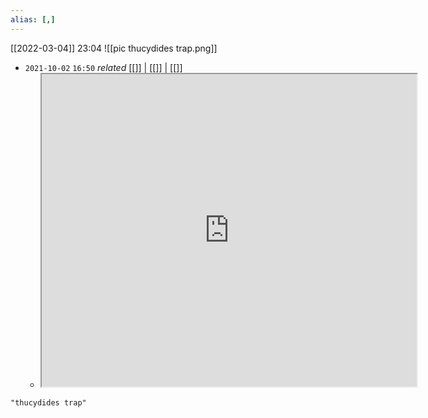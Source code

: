 ```yaml
---
alias: [,]
---
```


[[2022-03-04]] 23:04
![[pic thucydides trap.png]]

- `2021-10-02`  `16:50` _related_ [[]] | [[]] | [[]]
	- <iframe src="https://en.wikipedia.org/wiki/Thucydides_Trap" width="600" height="500" ></iframe>

```query
"thucydides trap"
```